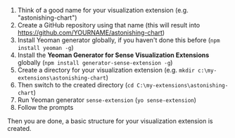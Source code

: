 1. Think of a good name for your visualization extension (e.g. "astonishing-chart")
2. Create a GitHub repository using that name (this will result into https://github.com/YOURNAME/astonishing-chart)
3. Install Yeoman generator globally, if you haven't done this before (`npm install yeoman -g`)
4. Install the **Yeoman Generator for Sense Visualization Extensions** globally (`npm install generator-sense-extension -g`)
5. Create a directory for your visualization extension (e.g. `mkdir c:\my-extensions\astonishing-chart`)
6. Then switch to the created directory (`cd C:\my-extensions\astonishing-chart`)
5. Run Yeoman generator `sense-extension` (`yo sense-extension`)
6. Follow the prompts

Then you are done, a basic structure for your visualization extension is created.